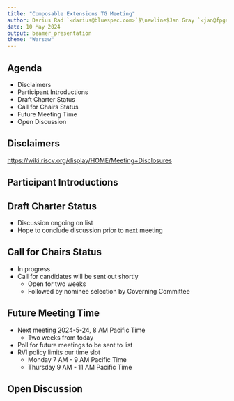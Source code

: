 ```yaml
---
title: "Composable Extensions TG Meeting"
author: Darius Rad `<darius@bluespec.com>`$\newline$Jan Gray `<jan@fpga.org>`
date: 10 May 2024
output: beamer_presentation
theme: "Warsaw"
---
```


## Agenda

- Disclaimers
- Participant Introductions
- Draft Charter Status
- Call for Chairs Status
- Future Meeting Time
- Open Discussion

## Disclaimers

<https://wiki.riscv.org/display/HOME/Meeting+Disclosures>

## Participant Introductions

## Draft Charter Status

- Discussion ongoing on list
- Hope to conclude discussion prior to next meeting

## Call for Chairs Status

- In progress
- Call for candidates will be sent out shortly
  - Open for two weeks
  - Followed by nominee selection by Governing Committee

## Future Meeting Time

- Next meeting 2024-5-24, 8 AM Pacific Time
  - Two weeks from today
- Poll for future meetings to be sent to list
- RVI policy limits our time slot
  - Monday 7 AM - 9 AM Pacific Time
  - Thursday 9 AM - 11 AM Pacific Time

## Open Discussion
